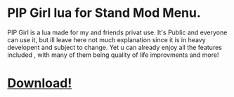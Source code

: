 # PIP Girl lua for Stand Mod Menu.
PIP Girl is a lua made for my and friends privat use.
It's Public and everyone can use it, but ill leave here not much explanation since it is in heavy developent and subject to change.
Yet u can already enjoy all the features included , with many of them being quality of life improvments and more!

# [Download!](https://github.com/LeaLangley/PIP-Girl/releases/download/Stable/PIP.Girl.pluto)
